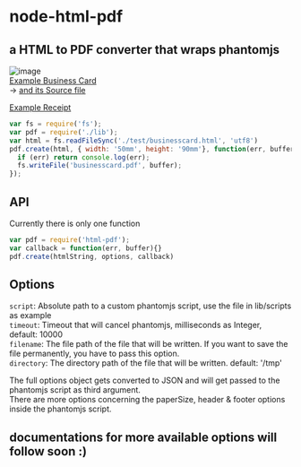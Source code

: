 # node-html-pdf
## a HTML to PDF converter that wraps phantomjs
![image](http://public.admintools.ch/gh/html-pdf/businesscard.png)  
[Example Business Card](http://public.admintools.ch/gh/html-pdf/businesscard.pdf)  
 -> [and its Source file](test/businesscard.html)  

[Example Receipt](http://public.admintools.ch/gh/html-pdf/order.pdf)


```javascript
var fs = require('fs');
var pdf = require('./lib');
var html = fs.readFileSync('./test/businesscard.html', 'utf8')
pdf.create(html, { width: '50mm', height: '90mm'}, function(err, buffer) {
  if (err) return console.log(err);
  fs.writeFile('businesscard.pdf', buffer);
});
```

## API
Currently there is only one function
```javascript
var pdf = require('html-pdf');
var callback = function(err, buffer){}
pdf.create(htmlString, options, callback)
```

## Options
`script`: Absolute path to a custom phantomjs script, use the file in lib/scripts as example  
`timeout`: Timeout that will cancel phantomjs, milliseconds as Integer, default: 10000  
`filename`: The file path of the file that will be written. If you want to save the file permanently, you have to pass this option.  
`directory`: The directory path of the file that will be written. default: '/tmp'  

The full options object gets converted to JSON and will get passed to the phantomjs script as third argument.  
There are more options concerning the paperSize, header & footer options inside the phantomjs script.  

## documentations for more available options will follow soon :)  
